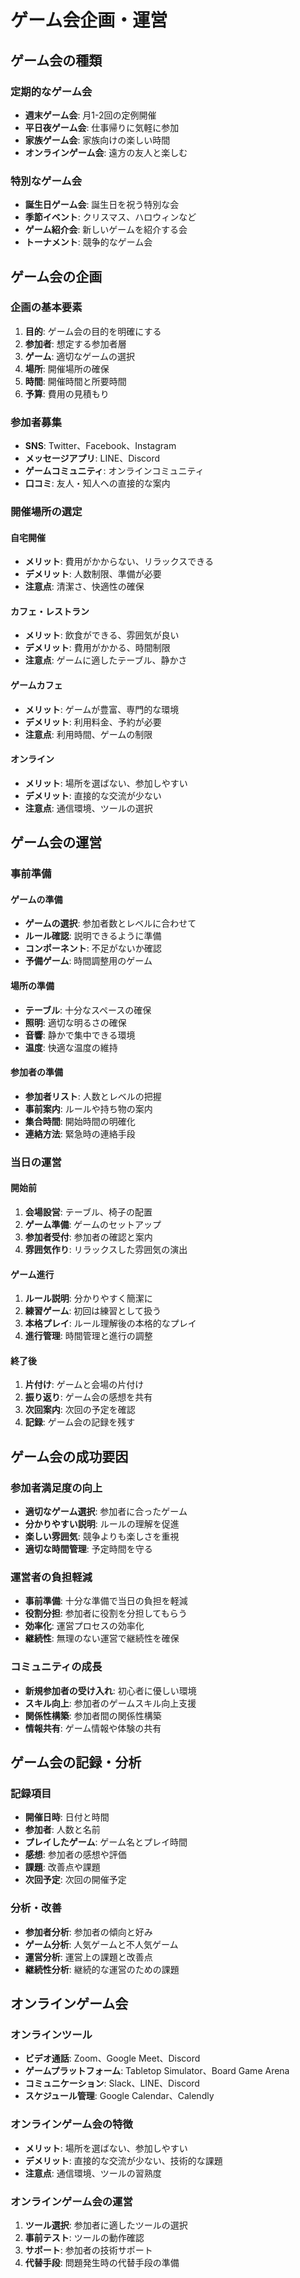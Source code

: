 # ゲーム会企画・運営

## ゲーム会の種類

### 定期的なゲーム会
- **週末ゲーム会**: 月1-2回の定例開催
- **平日夜ゲーム会**: 仕事帰りに気軽に参加
- **家族ゲーム会**: 家族向けの楽しい時間
- **オンラインゲーム会**: 遠方の友人と楽しむ

### 特別なゲーム会
- **誕生日ゲーム会**: 誕生日を祝う特別な会
- **季節イベント**: クリスマス、ハロウィンなど
- **ゲーム紹介会**: 新しいゲームを紹介する会
- **トーナメント**: 競争的なゲーム会

## ゲーム会の企画

### 企画の基本要素
1. **目的**: ゲーム会の目的を明確にする
2. **参加者**: 想定する参加者層
3. **ゲーム**: 適切なゲームの選択
4. **場所**: 開催場所の確保
5. **時間**: 開催時間と所要時間
6. **予算**: 費用の見積もり

### 参加者募集
- **SNS**: Twitter、Facebook、Instagram
- **メッセージアプリ**: LINE、Discord
- **ゲームコミュニティ**: オンラインコミュニティ
- **口コミ**: 友人・知人への直接的な案内

### 開催場所の選定
#### 自宅開催
- **メリット**: 費用がかからない、リラックスできる
- **デメリット**: 人数制限、準備が必要
- **注意点**: 清潔さ、快適性の確保

#### カフェ・レストラン
- **メリット**: 飲食ができる、雰囲気が良い
- **デメリット**: 費用がかかる、時間制限
- **注意点**: ゲームに適したテーブル、静かさ

#### ゲームカフェ
- **メリット**: ゲームが豊富、専門的な環境
- **デメリット**: 利用料金、予約が必要
- **注意点**: 利用時間、ゲームの制限

#### オンライン
- **メリット**: 場所を選ばない、参加しやすい
- **デメリット**: 直接的な交流が少ない
- **注意点**: 通信環境、ツールの選択

## ゲーム会の運営

### 事前準備
#### ゲームの準備
- **ゲームの選択**: 参加者数とレベルに合わせて
- **ルール確認**: 説明できるように準備
- **コンポーネント**: 不足がないか確認
- **予備ゲーム**: 時間調整用のゲーム

#### 場所の準備
- **テーブル**: 十分なスペースの確保
- **照明**: 適切な明るさの確保
- **音響**: 静かで集中できる環境
- **温度**: 快適な温度の維持

#### 参加者の準備
- **参加者リスト**: 人数とレベルの把握
- **事前案内**: ルールや持ち物の案内
- **集合時間**: 開始時間の明確化
- **連絡方法**: 緊急時の連絡手段

### 当日の運営
#### 開始前
1. **会場設営**: テーブル、椅子の配置
2. **ゲーム準備**: ゲームのセットアップ
3. **参加者受付**: 参加者の確認と案内
4. **雰囲気作り**: リラックスした雰囲気の演出

#### ゲーム進行
1. **ルール説明**: 分かりやすく簡潔に
2. **練習ゲーム**: 初回は練習として扱う
3. **本格プレイ**: ルール理解後の本格的なプレイ
4. **進行管理**: 時間管理と進行の調整

#### 終了後
1. **片付け**: ゲームと会場の片付け
2. **振り返り**: ゲーム会の感想を共有
3. **次回案内**: 次回の予定を確認
4. **記録**: ゲーム会の記録を残す

## ゲーム会の成功要因

### 参加者満足度の向上
- **適切なゲーム選択**: 参加者に合ったゲーム
- **分かりやすい説明**: ルールの理解を促進
- **楽しい雰囲気**: 競争よりも楽しさを重視
- **適切な時間管理**: 予定時間を守る

### 運営者の負担軽減
- **事前準備**: 十分な準備で当日の負担を軽減
- **役割分担**: 参加者に役割を分担してもらう
- **効率化**: 運営プロセスの効率化
- **継続性**: 無理のない運営で継続性を確保

### コミュニティの成長
- **新規参加者の受け入れ**: 初心者に優しい環境
- **スキル向上**: 参加者のゲームスキル向上支援
- **関係性構築**: 参加者間の関係性構築
- **情報共有**: ゲーム情報や体験の共有

## ゲーム会の記録・分析

### 記録項目
- **開催日時**: 日付と時間
- **参加者**: 人数と名前
- **プレイしたゲーム**: ゲーム名とプレイ時間
- **感想**: 参加者の感想や評価
- **課題**: 改善点や課題
- **次回予定**: 次回の開催予定

### 分析・改善
- **参加者分析**: 参加者の傾向と好み
- **ゲーム分析**: 人気ゲームと不人気ゲーム
- **運営分析**: 運営上の課題と改善点
- **継続性分析**: 継続的な運営のための課題

## オンラインゲーム会

### オンラインツール
- **ビデオ通話**: Zoom、Google Meet、Discord
- **ゲームプラットフォーム**: Tabletop Simulator、Board Game Arena
- **コミュニケーション**: Slack、LINE、Discord
- **スケジュール管理**: Google Calendar、Calendly

### オンラインゲーム会の特徴
- **メリット**: 場所を選ばない、参加しやすい
- **デメリット**: 直接的な交流が少ない、技術的な課題
- **注意点**: 通信環境、ツールの習熟度

### オンラインゲーム会の運営
1. **ツール選択**: 参加者に適したツールの選択
2. **事前テスト**: ツールの動作確認
3. **サポート**: 参加者の技術サポート
4. **代替手段**: 問題発生時の代替手段の準備 
